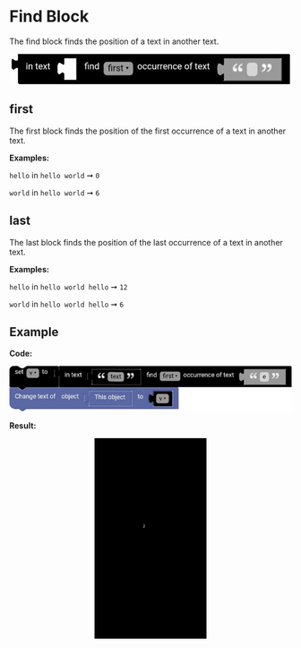 # Find Block

The find block finds the position of a text in another text.

<p align="center">
  <img src="../../../res/images/blocks/text/find/find.png" alt="find block">
</p>

## first

The first block finds the position of the first occurrence of a text in another text.

**Examples:**

`hello` in `hello world` ➞ `0`

`world` in `hello world` ➞ `6`

## last

The last block finds the position of the last occurrence of a text in another text.

**Examples:**

`hello` in `hello world hello` ➞ `12`

`world` in `hello world hello` ➞ `6`

## Example

**Code:**

<p align="center">
  <img src="../../../res/images/blocks/text/find/find_example.png" alt="find block">
</p>

**Result:**

<p align="center">
  <img src="../../../res/images/blocks/text/find/find_example_result.png" alt="find block" width='200vw'>
</p>